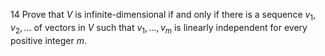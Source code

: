 14 Prove that $V$ is infinite-dimensional if and only if there is a sequence $v_{1}, v_{2}, \ldots$ of vectors in $V$ such that $v_{1}, \ldots, v_{m}$ is linearly independent for every positive integer $m$.
